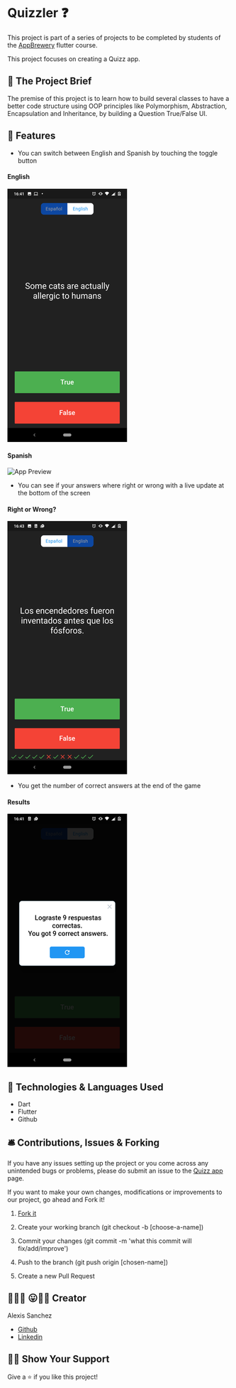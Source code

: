 
# Quizzler ❓

This project is part of a series of projects to be completed by students of the [AppBrewery](https://www.appbrewery.co/p/flutter-development-bootcamp-with-dart) flutter course.

This project focuses on creating a Quizz app.

## 🧮 The Project Brief

The premise of this project is to learn how to build several classes to have a better code structure using OOP principles like Polymorphism, Abstraction, Encapsulation and Inheritance, by building a Question True/False UI.

## 🎯 Features

* You can switch between English and Spanish by touching the toggle button

#### English
![App Preview](./assets/english_quizzler.png)

#### Spanish 
![App Preview](./assets/español_quizzler.png)

* You can see if your answers where right or wrong with a live update at the bottom of the screen

#### Right or Wrong?
![App Preview](./assets/resultados_quizzler.png)

* You get the number of correct answers at the end of the game 

#### Results
![App Preview](./assets/alert_quizzler.png)

## 🧬 Technologies & Languages Used

- Dart
- Flutter
- Github


## 🛎️ Contributions, Issues & Forking

If you have any issues setting up the project or you come across any unintended bugs or problems, please do submit an issue to the [Quizz app](https://github.com/Psiale/quizzler-flutter/issues) page.

If you want to make your own changes, modifications or improvements to our project, go ahead and Fork it!
1. [Fork it](https://github.com/Psiale/quizzler-flutter/fork)

2. Create your working branch (git checkout -b [choose-a-name])

3. Commit your changes (git commit -m 'what this commit will fix/add/improve')
4. Push to the branch (git push origin [chosen-name])
5. Create a new Pull Request

## 🤟🏽😄 😛🤙🏾  Creator

Alexis Sanchez 
- [Github](https://github.com/Psiale)
- [Linkedin](https://www.linkedin.com/in/alexis-sanchez-dev/)

## 🙌🏾 Show Your Support

Give a ⭐️ if you like this project!

